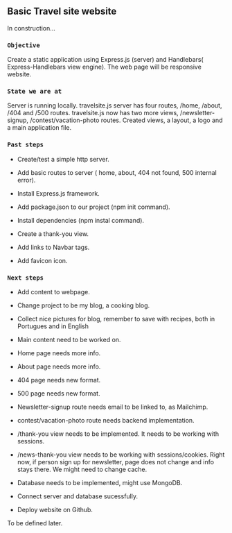 
## Basic Travel site website

In construction... 

### `Objective`

Create a static application using Express.js (server) and Handlebars( Express-Handlebars view engine).
The web page will be responsive website. 

### `State we are at`

Server is running locally.
travelsite.js server has four routes, /home, /about, /404 and /500 routes. 
travelsite.js now has two more views, /newsletter-signup, /contest/vacation-photo routes.
Created views, a layout, a logo and a main application file.

### `Past steps`

- Create/test a simple http server.

- Add basic routes to server ( home, about, 404 not found, 500 internal error).

- Install Express.js framework.

- Add package.json to our project (npm init command).

- Install dependencies (npm instal command).

- Create a thank-you view.

- Add links to Navbar <a> tags.

- Add favicon icon.


### `Next steps`

- Add content to webpage. 

- Change project to be my blog, a cooking blog. 

- Collect nice pictures for blog, remember to save with recipes, both in Portugues and in English

- Main content need to be worked on.

- Home page needs more info.

- About page needs more info.

- 404 page needs new format.

- 500 page needs new format.

- Newsletter-signup route needs email to be linked to, as Mailchimp.

- contest/vacation-photo route needs backend implementation.

- /thank-you view needs to be implemented. It needs to be working with sessions. 

- /news-thank-you view needs to be working with sessions/cookies. Right now, if person sign up for newsletter, page does not change and info stays there. We might need to change cache.

- Database needs to be implemented, might use MongoDB.

- Connect server and database sucessfully.

- Deploy website on Github.

To be defined later.

